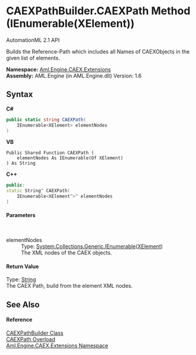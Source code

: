 # CAEXPathBuilder.CAEXPath Method (IEnumerable(XElement))
AutomationML 2.1 API 

Builds the Reference-Path which includes all Names of CAEXObjects in the given list of elements.

**Namespace:**&nbsp;<a href="N_Aml_Engine_CAEX_Extensions">Aml.Engine.CAEX.Extensions</a><br />**Assembly:**&nbsp;AML.Engine (in AML.Engine.dll) Version: 1.6

## Syntax

**C#**<br />
``` C#
public static string CAEXPath(
	IEnumerable<XElement> elementNodes
)
```

**VB**<br />
``` VB
Public Shared Function CAEXPath ( 
	elementNodes As IEnumerable(Of XElement)
) As String
```

**C++**<br />
``` C++
public:
static String^ CAEXPath(
	IEnumerable<XElement^>^ elementNodes
)
```


#### Parameters
&nbsp;<dl><dt>elementNodes</dt><dd>Type: <a href="https://docs.microsoft.com/dotnet/api/system.collections.generic.ienumerable-1" target="_parent" rel="noopener noreferrer">System.Collections.Generic.IEnumerable</a>(<a href="https://docs.microsoft.com/dotnet/api/system.xml.linq.xelement" target="_parent" rel="noopener noreferrer">XElement</a>)<br />The XML nodes of the CAEX objects.</dd></dl>

#### Return Value
Type: <a href="https://docs.microsoft.com/dotnet/api/system.string" target="_parent" rel="noopener noreferrer">String</a><br />The CAEX Path, build from the element XML nodes.

## See Also


#### Reference
<a href="T_Aml_Engine_CAEX_Extensions_CAEXPathBuilder">CAEXPathBuilder Class</a><br /><a href="Overload_Aml_Engine_CAEX_Extensions_CAEXPathBuilder_CAEXPath">CAEXPath Overload</a><br /><a href="N_Aml_Engine_CAEX_Extensions">Aml.Engine.CAEX.Extensions Namespace</a><br />